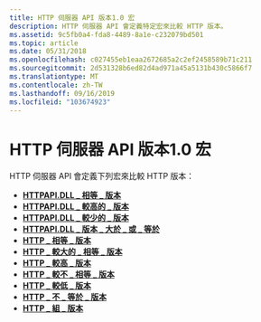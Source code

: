 ```yaml
---
title: HTTP 伺服器 API 版本1.0 宏
description: HTTP 伺服器 API 會定義特定宏來比較 HTTP 版本。
ms.assetid: 9c5fb0a4-fda8-4489-8a1e-c232079bd501
ms.topic: article
ms.date: 05/31/2018
ms.openlocfilehash: c027455eb1eaa2672685a2c2ef2458589b71c211
ms.sourcegitcommit: 2d531328b6ed82d4ad971a45a5131b430c5866f7
ms.translationtype: MT
ms.contentlocale: zh-TW
ms.lasthandoff: 09/16/2019
ms.locfileid: "103674923"
---
```

# <a name="http-server-api-version-10-macros"></a>HTTP 伺服器 API 版本1.0 宏

HTTP 伺服器 API 會定義下列宏來比較 HTTP 版本：

-   [**HTTPAPI.DLL \_ 相等 \_ 版本**](/windows/desktop/api/http/nf-http-httpapi_equal_version)
-   [**HTTPAPI.DLL \_ 較高的 \_ 版本**](/windows/desktop/api/http/nf-http-httpapi_greater_version)
-   [**HTTPAPI.DLL \_ 較少的 \_ 版本**](/windows/desktop/api/http/nf-http-httpapi_less_version)
-   [**HTTPAPI.DLL \_ 版本 \_ 大於 \_ 或 \_ 等於**](/windows/desktop/api/http/nf-http-httpapi_version_greater_or_equal)
-   [**HTTP \_ 相等 \_ 版本**](/windows/desktop/api/Http/nf-http-http_equal_version)
-   [**HTTP \_ 較大的 \_ 相等 \_ 版本**](/windows/desktop/api/Http/nf-http-http_greater_equal_version)
-   [**HTTP \_ 較高 \_ 版本**](/windows/desktop/api/Http/nf-http-http_greater_version)
-   [**HTTP \_ 較不 \_ 相等 \_ 版本**](/windows/desktop/api/Http/nf-http-http_less_equal_version)
-   [**HTTP \_ 較低 \_ 版本**](/windows/desktop/api/Http/nf-http-http_less_version)
-   [**HTTP \_ 不 \_ 等於 \_ 版本**](/windows/desktop/api/Http/nf-http-http_not_equal_version)
-   [**HTTP \_ 組 \_ 版本**](/windows/desktop/api/Http/nf-http-http_set_version)

 

 




